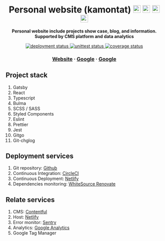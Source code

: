 <!-- Title section -->
<h1 align="center">
  Personal website (kamontat)

  <img src="https://simpleicons.org/icons/gatsby.svg" width="24px">
  <img src="https://simpleicons.org/icons/typescript.svg" width="24px">
  <img src="https://simpleicons.org/icons/bulma.svg" width="24px">
  <img src="https://simpleicons.org/icons/jest.svg" width="24px">
</h1>

<!-- Description section -->
<p align="center">
  <strong>Personal website include projects show case, blog, and information. Supported by CMS platform and data analytics</strong>
</p>

<!-- CI/CD section -->
<p align="center">
  
  <a href="https://app.netlify.com/sites/kamontat/deploys">
    <img src="https://img.shields.io/netlify/1a3194ab-0c6d-4bae-887f-caf7e1be6dea?logo=netlify&style=flat-square" alt="deployment status" />
  </a>

  <a href="https://app.circleci.com/pipelines/github/kamontat/kamontat">
    <img src="https://img.shields.io/circleci/build/github/kamontat/kamontat/master?label=circleci&logo=circleci&style=flat-square" alt="unittest status" />
  </a>

  <a href="https://codecov.io/gh/kamontat/kamontat">
    <img src="https://img.shields.io/codecov/c/github/kamontat/kamontat?logo=codecov&logoColor=white&style=flat-square" alt="coverage status" />
  </a>
</p>

<!-- External section -->
<h3 align="center">
  <a href="https://kamontat.net">Website</a>
  <span> · </span>
  <a href="https://google.com">Google</a>
  <span> · </span>
  <a href="https://google.com">Google</a>
</h3>

## Project stack

1. Gatsby
2. React
3. Typescript
4. Bulma
5. SCSS / SASS
6. Styled Components
7. Eslint
8. Prettier
9. Jest
10. Gitgo
11. Git-chglog

## Deployment services

1. Git repository: [Github](https://github.com/kamontat/kamontat)
2. Continuous Integration: [CircleCI](https://app.circleci.com/pipelines/github/kamontat/kamontat)
3. Continuous Deployment: [Netlify](https://app.netlify.com/sites/kamontat/overview)
4. Dependencies monitoring: [WhiteSource Renovate](https://renovate.whitesourcesoftware.com/)

## Relate services

1. CMS: [Contentful](https://www.contentful.com/)
2. Host: [Netlify](https://www.netlify.com/)
3. Error monitor: [Sentry](https://sentry.io/)
4. Analytics: [Google Analytics](https://analytics.google.com/)
5. Google Tag Manager
